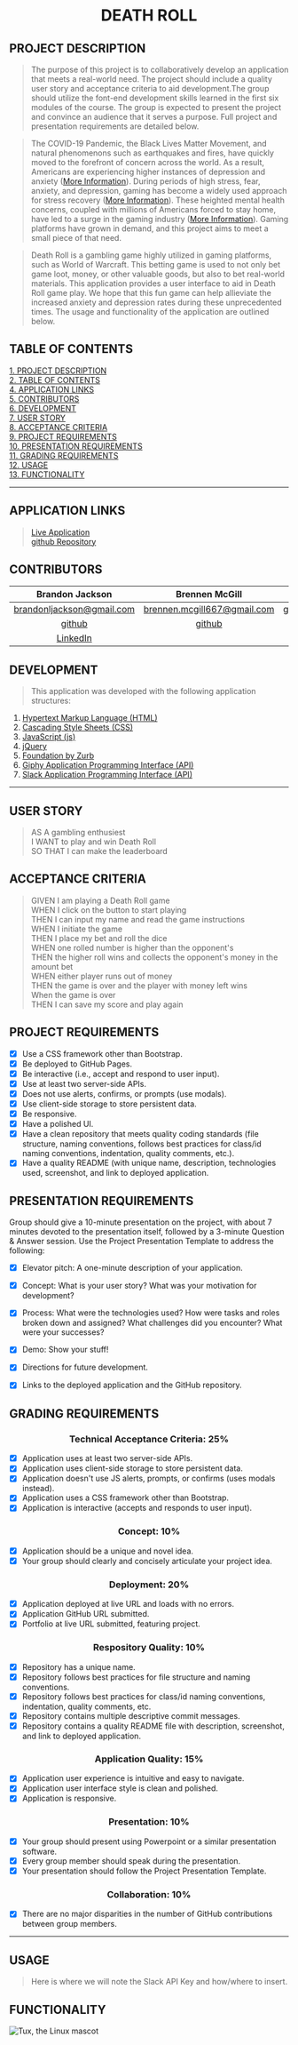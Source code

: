 # <div align="center">**DEATH ROLL**</div>

## **PROJECT DESCRIPTION**
> The purpose of this project is to collaboratively develop an application that meets a real-world need. The project should include a quality user story
and acceptance criteria to aid development.The group should utilize the font-end development skills learned in the first six modules of the course.
The group is expected to present the project and convince an audience that it serves a purpose. Full project and presentation requirements are detailed below.  

> The COVID-19 Pandemic, the Black Lives Matter Movement, and natural phenomenons such as earthquakes and fires, have quickly moved to the forefront of concern across the world. As a result, Americans are experiencing higher instances of depression and anxiety ([More Information](https://www.verywellmind.com/how-video-games-relieve-stress-4110349)). During periods of high stress, fear, anxiety, and depression, gaming has become a widely used approach for stress recovery ([More Information](https://www.verywellmind.com/how-video-games-relieve-stress-4110349)). These heighted mental health concerns, coupled with millions of Americans forced to stay home, have led to a surge in the gaming industry ([More Information](https://www.washingtonpost.com/video-games/2020/05/12/video-game-industry-coronavirus/)). Gaming platforms have grown in demand, and this project aims to meet a small piece of that need. 

> Death Roll is a gambling game highly utilized in gaming platforms, such as World of Warcraft. This betting game is used to not only bet game loot, money, or other valuable goods, but also to bet real-world materials. This application provides a user interface to aid in Death Roll game play. We hope that this fun game can help allieviate the increased anxiety and depression rates during these unprecedented times. The usage and functionality of the application are outlined below.

## **TABLE OF CONTENTS** 
[1. PROJECT DESCRIPTION](#PROJECT-DESCRIPTION)  
[2. TABLE OF CONTENTS](#TABLE-OF-CONTENTS)  
[4. APPLICATION LINKS](#APPLICATION-LINKS)  
[5. CONTRIBUTORS](#CONTRIBUTORS)  
[6. DEVELOPMENT](#DEVELOPMENT)  
[7. USER STORY](#USER-STORY)  
[8. ACCEPTANCE CRITERIA](#ACCEPTANCE-CRITERIA)  
[9. PROJECT REQUIREMENTS](#PROJECT-REQUIREMENTS)  
[10. PRESENTATION REQUIREMENTS](#PRESENTATION-REQUIREMENTS)  
[11. GRADING REQUIREMENTS](#GRADING-REQUIREMENTS)  
[12. USAGE](#USAGE)  
[13. FUNCTIONALITY](#FUNCTIONALITY)  

---

## **APPLICATION LINKS**
> [Live Application](https://garves44.github.io/p1-death-roll/)  
> [github Repository](https://github.com/garves44/p1-death-roll)

## **CONTRIBUTORS** 
| Brandon Jackson | Brennen McGill | Jeremy Collins | Morgan Hansen |
| :------: | :------: |  :------: | :------: |
| <brandonljackson@gmail.com> | <brennen.mcgill667@gmail.com> | <garves44@gmail.com> | <mdhansen19@gmail.com> |
| [github](https://github.com/brandonljackson23) | [github](https://github.com/BrennenMcGill) | [github](https://github.com/garves44) | [github](https://github.com/mhans19) |
| [LinkedIn](https://www.linkedin.com/in/brandonljackson23/) |  | [LinkedIn](https://www.linkedin.com/in/jeremy-collins-209545194/) | [LinkedIn](https://www.linkedin.com/in/morgan-hansen-47235872/) |

## **DEVELOPMENT**
> This application was developed with the following application structures:
1. [Hypertext Markup Language (HTML)](https://developer.mozilla.org/en-US/docs/Web/HTML)
2. [Cascading Style Sheets (CSS)](https://developer.mozilla.org/en-US/docs/Web/CSS)
3. [JavaScript (js)](https://developer.mozilla.org/en-US/docs/Web/JavaScript)
4. [jQuery](https://jquery.com/)
5. [Foundation by Zurb](https://get.foundation/)
6. [Giphy Application Programming Interface (API)](https://developers.giphy.com/docs/api/)
7. [Slack Application Programming Interface (API)](https://api.slack.com/)

---

## **USER STORY**
> AS A gambling enthusiest  
> I WANT to play and win Death Roll  
> SO THAT I can make the leaderboard  

## **ACCEPTANCE CRITERIA**
> GIVEN I am playing a Death Roll game  
> WHEN I click on the button to start playing  
> THEN I can input my name and read the game instructions  
> WHEN I initiate the game  
> THEN I place my bet and roll the dice  
> WHEN one rolled number is higher than the opponent's  
> THEN the higher roll wins and collects the opponent's money in the amount bet  
> WHEN either player runs out of money  
> THEN the game is over and the player with money left wins  
> When the game is over  
> THEN I can save my score and play again  

## **PROJECT REQUIREMENTS**
- [x] Use a CSS framework other than Bootstrap.
- [x] Be deployed to GitHub Pages.
- [x] Be interactive (i.e., accept and respond to user input).
- [x] Use at least two server-side APIs.
- [x] Does not use alerts, confirms, or prompts (use modals).
- [x] Use client-side storage to store persistent data.
- [x] Be responsive.
- [x] Have a polished UI.
- [x] Have a clean repository that meets quality coding standards (file structure, naming conventions, follows best practices for class/id naming conventions, indentation, quality comments, etc.).
- [x] Have a quality README (with unique name, description, technologies used, screenshot, and link to deployed application.

## **PRESENTATION REQUIREMENTS**
Group should give a 10-minute presentation on the project, with about 7 minutes devoted to the presentation itself, followed by a 3-minute Question & Answer session. Use the Project Presentation Template to address the following:

- [x] Elevator pitch: A one-minute description of your application.
- [x] Concept: What is your user story? What was your motivation for development?
- [x] Process: What were the technologies used? How were tasks and roles broken down and assigned? What challenges did you encounter? What were your successes?
- [x] Demo: Show your stuff!
- [x] Directions for future development.
- [x] Links to the deployed application and the GitHub repository.


## **GRADING REQUIREMENTS**

### <div align="center">Technical Acceptance Criteria: 25%</div>
- [x] Application uses at least two server-side APIs.
- [x] Application uses client-side storage to store persistent data.
- [x] Application doesn't use JS alerts, prompts, or confirms (uses modals instead).
- [x] Application uses a CSS framework other than Bootstrap.
- [x] Application is interactive (accepts and responds to user input).

### <div align="center">Concept: 10%</div>
- [x] Application should be a unique and novel idea.
- [x] Your group should clearly and concisely articulate your project idea.

### <div align="center">Deployment: 20%</div>
- [x] Application deployed at live URL and loads with no errors.
- [x] Application GitHub URL submitted.
- [x] Portfolio at live URL submitted, featuring project.

### <div align="center">Respository Quality: 10%</div>
- [x] Repository has a unique name.
- [x] Repository follows best practices for file structure and naming conventions.
- [x] Repository follows best practices for class/id naming conventions, indentation, quality comments, etc.
- [x] Repository contains multiple descriptive commit messages.
- [x] Repository contains a quality README file with description, screenshot, and link to deployed application.

### <div align="center">Application Quality: 15%</div>
- [x] Application user experience is intuitive and easy to navigate.
- [x] Application user interface style is clean and polished.
- [x] Application is responsive.

### <div align="center">Presentation: 10%</div>
- [x] Your group should present using Powerpoint or a similar presentation software.
- [x] Every group member should speak during the presentation.
- [x] Your presentation should follow the Project Presentation Template.

### <div align="center">Collaboration: 10%</div>
- [x] There are no major disparities in the number of GitHub contributions between group members.

---

## **USAGE**
> Here is where we will note the Slack API Key and how/where to insert.

## **FUNCTIONALITY**


![Tux, the Linux mascot](/assets/images/tux.png)